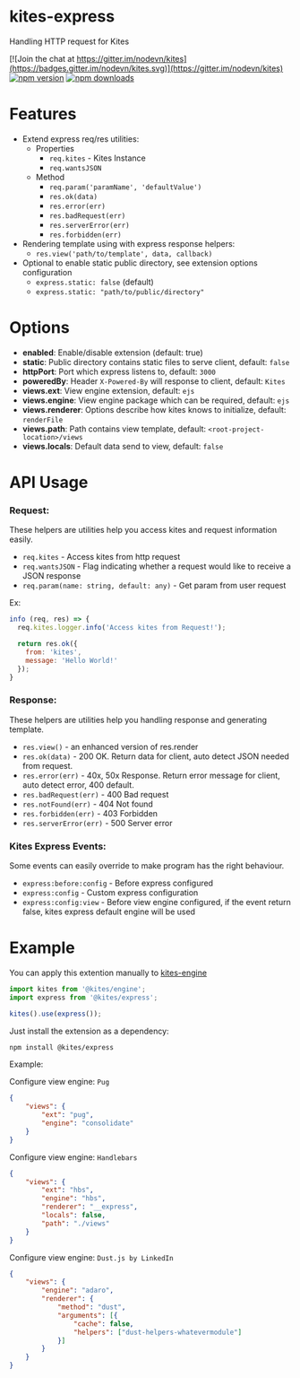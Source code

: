 # kites-express

Handling HTTP request for Kites

[![Join the chat at https://gitter.im/nodevn/kites](https://badges.gitter.im/nodevn/kites.svg)](https://gitter.im/nodevn/kites)
[![npm version](https://img.shields.io/npm/v/@kites/express.svg?style=flat)](https://www.npmjs.com/package/@kites/express)
[![npm downloads](https://img.shields.io/npm/dm/@kites/express.svg)](https://www.npmjs.com/package/@kites/express)

Features
========

* Extend express req/res utilities:
  * Properties
    * `req.kites` - Kites Instance
    * `req.wantsJSON`
  * Method
    * `req.param('paramName', 'defaultValue')`
    * `res.ok(data)`
    * `res.error(err)`
    * `res.badRequest(err)`
    * `res.serverError(err)`
    * `res.forbidden(err)`
* Rendering template using with express response helpers:
  * `res.view('path/to/template', data, callback)`
* Optional to enable static public directory, see extension options configuration
  * `express.static: false` (default)
  * `express.static: "path/to/public/directory"`


Options
=======

* **enabled**: Enable/disable extension (default: true)
* **static**: Public directory contains static files to serve client, default: `false`
* **httpPort**: Port which express listens to, default: `3000`
* **poweredBy**: Header `X-Powered-By` will response to client, default: `Kites`
* **views.ext**: View engine extension, default: `ejs`
* **views.engine**: View engine package which can be required, default: `ejs`
* **views.renderer**: Options describe how kites knows to initialize, default: `renderFile`
* **views.path**: Path contains view template, default: `<root-project-location>/views`
* **views.locals**: Default data send to view, default: `false`


API Usage
=========

### Request:

These helpers are utilities help you access kites and request information easily.

* `req.kites` - Access kites from http request
* `req.wantsJSON` - Flag indicating whether a request would like to receive a JSON response
* `req.param(name: string, default: any)` - Get param from user request

Ex:

```js
info (req, res) => {
  req.kites.logger.info('Access kites from Request!');

  return res.ok({
    from: 'kites',
    message: 'Hello World!'
  });
}
```

### Response:

These helpers are utilities help you handling response and generating template.

* `res.view()` - an enhanced version of res.render
* `res.ok(data)` - 200 OK. Return data for client, auto detect JSON needed from request.
* `res.error(err)` - 40x, 50x Response. Return error message for client, auto detect error, 400 default.
* `res.badRequest(err)` - 400 Bad request
* `res.notFound(err)` - 404 Not found
* `res.forbidden(err)` - 403 Forbidden
* `res.serverError(err)` - 500 Server error

### Kites Express Events:

Some events can easily override to make program has the right behaviour.

* `express:before:config` - Before express configured
* `express:config` - Custom express configuration
* `express:config:view` - Before view engine configured, if the event return false, kites express default engine will be used 

Example
=======

You can apply this extention manually to [kites-engine](https://github.com/vunb/kites-engine)

```js
import kites from '@kites/engine';
import express from '@kites/express';

kites().use(express());
```

Just install the extension as a dependency:

```bash
npm install @kites/express
```

Example:

Configure view engine: `Pug`

```json
{
    "views": {
        "ext": "pug",
        "engine": "consolidate"
    }
}
```

Configure view engine: `Handlebars`

```json
{
    "views": {
        "ext": "hbs",
        "engine": "hbs",
        "renderer": "__express",
        "locals": false,
        "path": "./views"
    }
}
```

Configure view engine: `Dust.js by LinkedIn`

```json
{
    "views": {
        "engine": "adaro",
        "renderer": {
            "method": "dust",
            "arguments": [{
                "cache": false,
                "helpers": ["dust-helpers-whatevermodule"]
            }]
        }
    }
}
```
